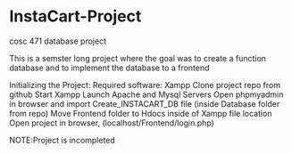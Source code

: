 # InstaCart-Project
cosc 471 database project 

This is a semster long project where the goal was to create a function database and to implement the database to a frontend 

Initializing the Project:
Required software: Xampp 
Clone project repo from github 
Start Xampp
Launch Apache and Mysql Servers 
Open phpmyadmin in browser and import Create_INSTACART_DB file (inside Database folder from repo)
Move Frontend folder to Hdocs inside of Xampp file location
Open project in browser, (localhost/Frontend/login.php)

NOTE:Project is incompleted

